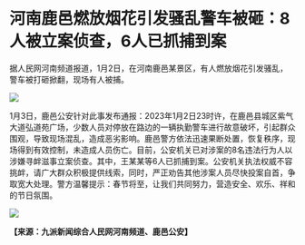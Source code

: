 # 河南鹿邑燃放烟花引发骚乱警车被砸：8人被立案侦查，6人已抓捕到案

据人民网河南频道报道，1月2日，在河南鹿邑某景区，有人燃放烟花引发骚乱，警车被打砸掀翻，现场有人被捕。

![](https://inews.gtimg.com/newsapp_bt/0/15591144144/1000)

1月3日，鹿邑公安针对此事发布通报：2023年1月2日23时许，在鹿邑县城区紫气大道弘道苑广场，少数人员对停放在路边的一辆执勤警车进行故意破坏，引起群众围观，导致现场混乱，造成恶劣影响。鹿邑警方依法迅速果断处置，恢复秩序，现场得到有效控制，未造成人员伤亡。目前，公安机关已对涉案的8名违法行为人以涉嫌寻衅滋事立案侦查。其中，王某某等6人已抓捕到案。公安机关执法权威不容挑衅，请广大群众积极提供线索，同时，严正劝告其他涉案人员尽快投案自首，争取宽大处理。警方温馨提示：春节将至，让我们共同努力，营造安全、欢乐、祥和的节日氛围。

![](https://inews.gtimg.com/newsapp_bt/0/15591144146/1000)

**【来源：九派新闻综合人民网河南频道、鹿邑公安】**

